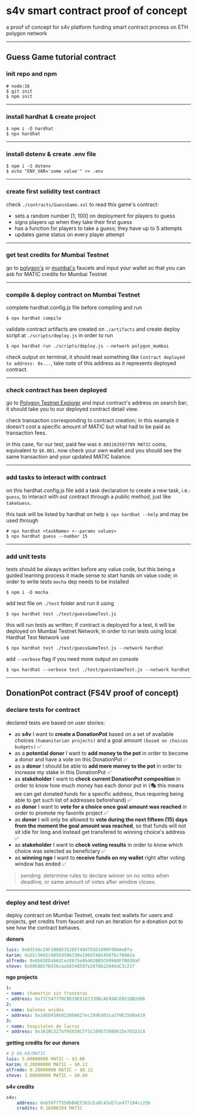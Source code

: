 # s4v smart contract proof of concept

a proof of concept for s4v platform funding smart contract process on ETH polygon network

---

## Guess Game tutorial contract


### init repo and npm

```shell
# node:16
$ git init
$ npm init
```

---

### install hardhat & create project

```shell
$ npm i -D hardhat
$ npx hardhat
```

---

### install dotenv & create .env file
```shell
$ npm i -S dotenv
$ echo "ENV_VAR='some value'" >> .env
```

---

### create first solidity test contract
check `./contracts/GuessGame.sol` to read this game's contract:
- sets a random number [1, 100] on deployment for players to guess 
- signs players up when they take their first guess
- has a function for players to take a guess; they have up to 5 attempts
- updates game status on every player attempt

---

### get test credits for Mumbai Testnet
go to [polygon's](https://faucet.polygon.technology) or [mumbai's](https://mumbaifaucet.com) faucets and input your wallet so that you can ask for MATIC credits for Mumbai Testnet

---

### compile & deploy contract on Mumbai Testnet
complete hardhat.config.js file before compiling and run
```shell
$ npx hardhat compile
```
validate contract artifacts are created on `./artifacts` and create deploy script at `./scripts/deploy.js` in order to run
```shell
$ npx hardhat run ./scripts/deploy.js --network polygon_mumbai
```
check output on terminal, it should read something like `Contract deployed to address: 0x...`, take note of this address as it represents deployed contract.

---

### check contract has been deployed
go to [Polygon Testnet Explorer](https://mumbai.polygonscan.com) and input contract's address on search bar; it should take you to our deployed contract detail view. 

check transaction corresponding to contract creation; in this example it doesn't cost a specific amount of MATIC but what had to be paid as transaction fees.

in this case, for our test, paid fee was `0.001163597789 MATIC` coins, equivalent to `$0.001`.
now check your own wallet and you should see the same transaction and your updated MATIC balance.

---

### add tasks to interact with contract
on this hardhat.config.js file add a task declaration to create a new task, i.e.: `guess`, to interact with out contract through a public method, just like `takeGuess`.

this task will be listed by hardhat on help `$ npx hardhat --help` and may be used through
```shell
# npx hardhat <taskName> <--params values>
$ npx hardhat guess --number 15
```

---

### add unit tests
tests should be always written before any value code, but this being a guided learning process it made sense to start hands on value code; in order to write tests `mocha` dep needs to be installed
```shell
$ npm i -D mocha
```
add test file on `./test` folder and run it using
```shell
$ npx hardhat test ./test/guessGameTest.js
```
this will run tests as written; if contract is deployed for a test, it will be deployed on Mumbai Testnet Network; in order to run tests using local Hardhat Test Network use
```shell
$ npx hardhat test ./test/guessGameTest.js --network hardhat
```
add `--verbose` flag if you need more output on console
```shell
$ npx hardhat --verbose test ./test/guessGameTest.js --network hardhat
```

---

## DonationPot contract (FS4V proof of concept)

### declare tests for contract

declared tests are based on user stories:
- as **s4v** I want to **create a DonationPot** based on a set of available choices `(humanitarian projects)` and a goal amount `(based on choices budgets)` ✅
- as a **potential donor** I want to **add money to the pot** in order to become a donor and have a vote on this DonationPot ✅
- as a **donor** I should be able to **add more money to the pot** in order to increase my stake in this DonationPot ✅
- as **stakeholder** I want to **check current DonationPot composition** in order to know how much money has each donor put in (🎭 this means we can get donated funds for a specific address, thus requiring being able to get such list of addresses beforehand) ✅
- as **donor** I want to **vote for a choice once goal amount was reached** in order to promote my favorite project ✅
- as **donor** I will only be allowed to **vote during the next fifteen (15) days from the moment the goal amount was reached**, so that funds will not sit idle for long and instead get transfered to winning choice's address ✅
- as **stakeholder** I want to **check voting results** in order to know which choice was selected as beneficiary ✅
- as **winning ngo** I want to **receive funds on my wallet** right after voting window has ended ✅

> pending: determine rules to declare winner on no votes when deadline, or same amount of votes after window closes.

---
### deploy and test drive!

deploy contract on Mumbai Testnet, create test wallets for users and projects, get credits from faucet and run an iteration for a donation pot to see how the contract behaves.

**donors**
```yml
luis: 0x03536c24F106B5352EEf494755D1099F9D6AeBfa
karim: 0xD1c3602c885Ed586330a19Dd7A854587bc700A2a
alfredo: 0x6b85EDabA2CecE675e0b402BB5C699A0FfB038aF
steve: 0x80E8857B426caa56540597e28f862204daC3c21f
```

**ngo projects**
```yaml
1:
- name: chamartin sin fronteras
- address: 0xf7C5477f0C0b29E818233DBcAE49ACE851BB2d0b
2:
- name: balones unidos
- address: 0x24ED45Ab02260A827ec199Ed03ca370E256Ba619
3:
- name: hospitales de lacruz
- address: 0x161BC527bf95938C571C109573988815e70321CA
```

**getting credits for our donors**
```yaml
# @ $0.60/MATIC
luis: 5.00000000 MATIC ~ $3.00 
karim: 0.20000000 MATIC ~ $0.12
alfredo: 0.20000000 MATIC ~ $0.12
steve: 1.00000000 MATIC ~ $0.60
```

**s4v credits**
```yaml
s4v: 
    address: 0xb59777550bBAEf262cEa9C42eE7ce477194cc25b
    credits: 0.16406504 MATIC
```
